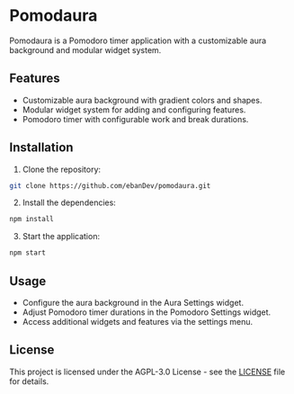 # Pomodaura

Pomodaura is a Pomodoro timer application with a customizable aura background and modular widget system.

## Features

- Customizable aura background with gradient colors and shapes.
- Modular widget system for adding and configuring features.
- Pomodoro timer with configurable work and break durations.

## Installation

1. Clone the repository:
     
  ```bash
  git clone https://github.com/ebanDev/pomodaura.git
  ```

2. Install the dependencies:

  ```bash
  npm install
  ```

3. Start the application:

  ```bash
  npm start
  ```

## Usage

- Configure the aura background in the Aura Settings widget.
- Adjust Pomodoro timer durations in the Pomodoro Settings widget.
- Access additional widgets and features via the settings menu.

## License

This project is licensed under the AGPL-3.0 License - see the [LICENSE](LICENSE) file for details.
